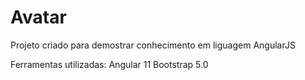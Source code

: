 # Avatar
 Projeto criado para demostrar conhecimento em liguagem AngularJS

 Ferramentas utilizadas:
 Angular 11
 Bootstrap 5.0



